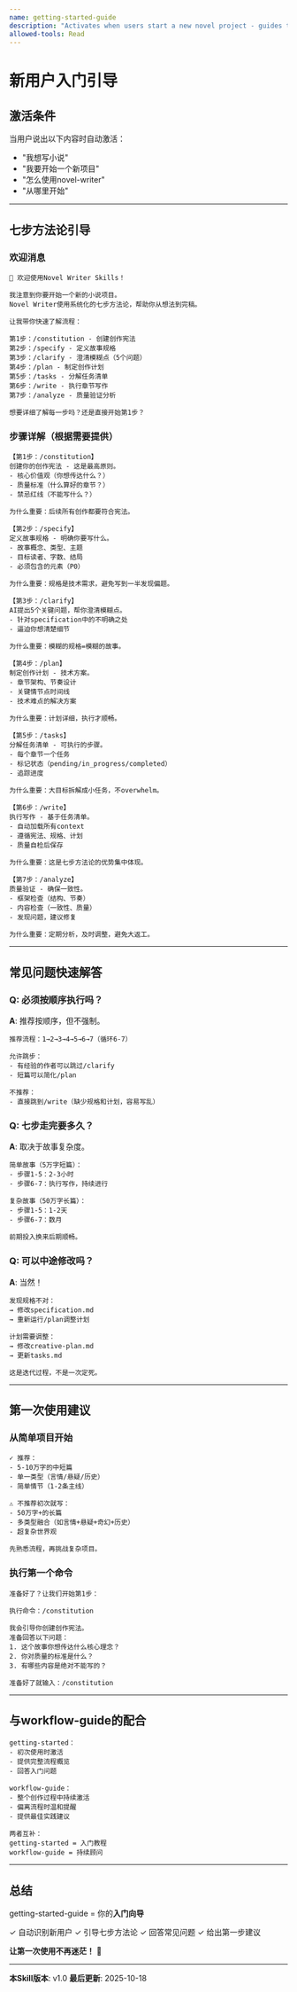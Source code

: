 ```yaml
---
name: getting-started-guide
description: "Activates when users start a new novel project - guides them through the seven-step methodology (constitution → specify → clarify → plan → tasks → write → analyze) with gentle prompts and explanations"
allowed-tools: Read
---
```


# 新用户入门引导

## 激活条件

当用户说出以下内容时自动激活：
- "我想写小说"
- "我要开始一个新项目"
- "怎么使用novel-writer"
- "从哪里开始"

---

## 七步方法论引导

### 欢迎消息

```
👋 欢迎使用Novel Writer Skills！

我注意到你要开始一个新的小说项目。
Novel Writer使用系统化的七步方法论，帮助你从想法到完稿。

让我带你快速了解流程：

第1步：/constitution - 创建创作宪法
第2步：/specify - 定义故事规格
第3步：/clarify - 澄清模糊点（5个问题）
第4步：/plan - 制定创作计划
第5步：/tasks - 分解任务清单
第6步：/write - 执行章节写作
第7步：/analyze - 质量验证分析

想要详细了解每一步吗？还是直接开始第1步？
```

### 步骤详解（根据需要提供）

```
【第1步：/constitution】
创建你的创作宪法 - 这是最高原则。
- 核心价值观（你想传达什么？）
- 质量标准（什么算好的章节？）
- 禁忌红线（不能写什么？）

为什么重要：后续所有创作都要符合宪法。

【第2步：/specify】
定义故事规格 - 明确你要写什么。
- 故事概念、类型、主题
- 目标读者、字数、结局
- 必须包含的元素（P0）

为什么重要：规格是技术需求，避免写到一半发现偏题。

【第3步：/clarify】
AI提出5个关键问题，帮你澄清模糊点。
- 针对specification中的不明确之处
- 逼迫你想清楚细节

为什么重要：模糊的规格=模糊的故事。

【第4步：/plan】
制定创作计划 - 技术方案。
- 章节架构、节奏设计
- 关键情节点时间线
- 技术难点的解决方案

为什么重要：计划详细，执行才顺畅。

【第5步：/tasks】
分解任务清单 - 可执行的步骤。
- 每个章节一个任务
- 标记状态（pending/in_progress/completed）
- 追踪进度

为什么重要：大目标拆解成小任务，不overwhelm。

【第6步：/write】
执行写作 - 基于任务清单。
- 自动加载所有context
- 遵循宪法、规格、计划
- 质量自检后保存

为什么重要：这是七步方法论的优势集中体现。

【第7步：/analyze】
质量验证 - 确保一致性。
- 框架检查（结构、节奏）
- 内容检查（一致性、质量）
- 发现问题，建议修复

为什么重要：定期分析，及时调整，避免大返工。
```

---

## 常见问题快速解答

### Q: 必须按顺序执行吗？

**A**: 推荐按顺序，但不强制。

```
推荐流程：1→2→3→4→5→6→7（循环6-7）

允许跳步：
- 有经验的作者可以跳过/clarify
- 短篇可以简化/plan

不推荐：
- 直接跳到/write（缺少规格和计划，容易写乱）
```

### Q: 七步走完要多久？

**A**: 取决于故事复杂度。

```
简单故事（5万字短篇）：
- 步骤1-5：2-3小时
- 步骤6-7：执行写作，持续进行

复杂故事（50万字长篇）：
- 步骤1-5：1-2天
- 步骤6-7：数月

前期投入换来后期顺畅。
```

### Q: 可以中途修改吗？

**A**: 当然！

```
发现规格不对：
→ 修改specification.md
→ 重新运行/plan调整计划

计划需要调整：
→ 修改creative-plan.md
→ 更新tasks.md

这是迭代过程，不是一次定死。
```

---

## 第一次使用建议

### 从简单项目开始

```
✓ 推荐：
- 5-10万字的中短篇
- 单一类型（言情/悬疑/历史）
- 简单情节（1-2条主线）

⚠️ 不推荐初次就写：
- 50万字+的长篇
- 多类型融合（如言情+悬疑+奇幻+历史）
- 超复杂世界观

先熟悉流程，再挑战复杂项目。
```

### 执行第一个命令

```
准备好了？让我们开始第1步：

执行命令：/constitution

我会引导你创建创作宪法。
准备回答以下问题：
1. 这个故事你想传达什么核心理念？
2. 你对质量的标准是什么？
3. 有哪些内容是绝对不能写的？

准备好了就输入：/constitution
```

---

## 与workflow-guide的配合

```
getting-started：
- 初次使用时激活
- 提供完整流程概览
- 回答入门问题

workflow-guide：
- 整个创作过程中持续激活
- 偏离流程时温和提醒
- 提供最佳实践建议

两者互补：
getting-started = 入门教程
workflow-guide = 持续顾问
```

---

## 总结

getting-started-guide = 你的**入门向导**

✓ 自动识别新用户
✓ 引导七步方法论
✓ 回答常见问题
✓ 给出第一步建议

**让第一次使用不再迷茫！** 🚀

---

**本Skill版本**: v1.0
**最后更新**: 2025-10-18
